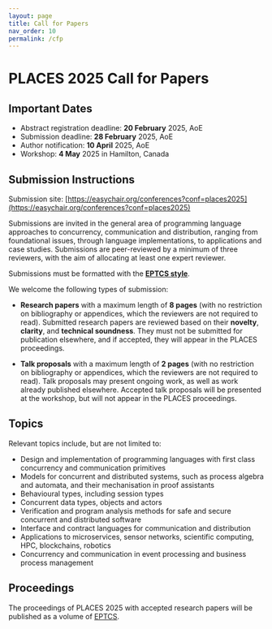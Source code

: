 ```yaml
---
layout: page
title: Call for Papers
nav_order: 10
permalink: /cfp
---
```


# PLACES 2025 Call for Papers

## Important Dates

* Abstract registration deadline: **20 February** 2025, AoE
* Submission deadline: **28 February** 2025, AoE
* Author notification: **10 April** 2025, AoE
* Workshop: **4 May** 2025 in Hamilton, Canada


## Submission Instructions


Submission site: [https://easychair.org/conferences?conf=places2025](https://easychair.org/conferences?conf=places2025)


Submissions are invited in the general area of programming language approaches
to concurrency, communication and distribution, ranging from foundational
issues, through language implementations, to applications and case studies.
Submissions are peer-reviewed by a minimum of three reviewers, with the aim of
allocating at least one expert reviewer.

Submissions must be formatted with the [**EPTCS style**](http://style.eptcs.org/). 

We welcome the following types of submission:

  * **Research papers** with a maximum length of **8 pages** (with no
    restriction on bibliography or appendices, which the reviewers are not
    required to read).  Submitted research papers are reviewed based on their
    **novelty**, **clarity**, and **technical soundness**.  They must not be
    submitted for publication elsewhere, and if accepted, they will appear in
    the PLACES proceedings.

  * **Talk proposals** with a maximum length of **2 pages** (with no restriction
    on bibliography or appendices, which the reviewers are not required to
    read).  Talk proposals may present ongoing work, as well as work already
    published elsewhere.  Accepted talk proposals will be presented at the
    workshop, but will not appear in the PLACES proceedings. 


## Topics

Relevant topics include, but are not limited to:

  * Design and implementation of programming languages with first class
    concurrency and communication primitives
  * Models for concurrent and distributed systems, such as process algebra and
    automata, and their mechanisation in proof assistants 
  * Behavioural types, including session types
  * Concurrent data types, objects and actors
  * Verification and program analysis methods for safe and secure concurrent and
    distributed software 
  * Interface and contract languages for communication and distribution
  * Applications to microservices, sensor networks, scientific computing, HPC,
    blockchains, robotics
  * Concurrency and communication in event processing and business process
    management


## Proceedings 
The proceedings of PLACES 2025 with accepted research papers will be published
as a volume of
[EPTCS](https://eptcs.org/).



